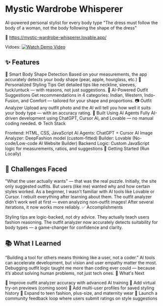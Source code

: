 # Mystic Wardrobe Whisperer

AI-powered personal stylist for every body type
"The dress must follow the body of a woman, not the body following the shape of the dress"

🔗 https://mystic-wardrobe-whisperer.lovable.app/

Vidoes:
[![Watch Demo Video](https://img.youtube.com/vi/NVKn4JoJmTU/0.jpg)](https://youtu.be/NVKn4JoJmTU)


## ✨ Features

🔎 Smart Body Shape Detection
Based on your measurements, the app accurately detects your body shape (pear, apple, hourglass, etc.)
🧵 Personalized Styling Tips
Get detailed tips like neckline, sleeves, tuck/untuck — with reasons, not just suggestions.
👗 AI-Powered Outfit Suggestions
Get recommendations in 4 categories: Indian, Western, Indo-Fusion, and Comfort — tailored for your shape and proportions.
📷 Outfit Analyzer
Upload any outfit photo and the AI will tell you how well it suits your body type — with an accuracy rating.
🧠 Built Using AI Agents
Fully AI-driven development using ChatGPT, Cursor AI, and Lovable — no manual coding needed.
⚙️ Tech Stack

Frontend: HTML, CSS, JavaScript
AI Agents: ChatGPT + Cursor AI
Image Analyzer: DeepFashion model (custom-fitted)
Builder: Lovable (No-code/Low-code AI Website Builder)
Backend Logic: Custom JavaScript logic for measurements, ratios, and suggestions
🚀 Getting Started (Run Locally)


## 🧩 Challenges Faced

"What the user actually wants" — that was the real puzzle.
Initially, the site only suggested outfits. But users (like me) wanted why and how certain styles worked.
As a beginner, I wasn’t familiar with AI tools like Lovable or Cursor. I rebuilt everything after learning about them.
The outfit analyzer didn’t work well at first — even analyzing non-outfit images! After several iterations, it now works more reliably.
✅ Accomplishments

Styling tips are logic-backed, not dry advice. They actually teach users fashion reasoning.
The outfit analyzer now accurately detects suitability for body types — a game-changer for confidence and clarity.


## 📚 What I Learned

“Building a tool for others means thinking like a user, not a coder.”
AI tools can accelerate development, but vision and user empathy matter the most.
Debugging outfit logic taught me more than coding ever could — because it’s about solving human problems, not just tech ones.
🔮 What's Next

🔧 Improve outfit analyzer accuracy with advanced AI training
🤖 Add virtual try-on previews (coming soon)
👥 Add multi-user profiles for saved styling history
🎯 Expand to teen fashion, plus-size, and maternity wear
🧵 Launch a community feedback loop where users submit ratings on style suggestions
